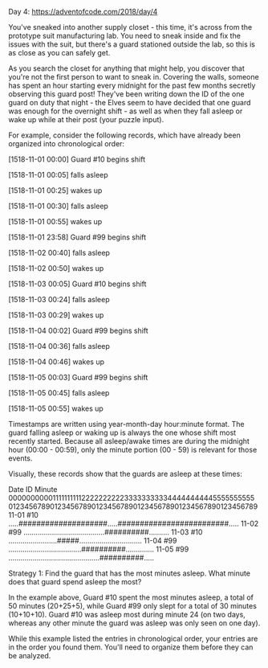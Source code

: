 Day 4:
https://adventofcode.com/2018/day/4



You've sneaked into another supply closet - this time, it's across from the prototype suit manufacturing lab. You need to sneak inside and fix the issues with the suit, but there's a guard stationed outside the lab, so this is as close as you can safely get.

As you search the closet for anything that might help, you discover that you're not the first person to want to sneak in. Covering the walls, someone has spent an hour starting every midnight for the past few months secretly observing this guard post! They've been writing down the ID of the one guard on duty that night - the Elves seem to have decided that one guard was enough for the overnight shift - as well as when they fall asleep or wake up while at their post (your puzzle input).

For example, consider the following records, which have already been organized into chronological order:


[1518-11-01 00:00] Guard #10 begins shift

[1518-11-01 00:05] falls asleep

[1518-11-01 00:25] wakes up

[1518-11-01 00:30] falls asleep

[1518-11-01 00:55] wakes up

[1518-11-01 23:58] Guard #99 begins shift

[1518-11-02 00:40] falls asleep

[1518-11-02 00:50] wakes up

[1518-11-03 00:05] Guard #10 begins shift

[1518-11-03 00:24] falls asleep

[1518-11-03 00:29] wakes up

[1518-11-04 00:02] Guard #99 begins shift

[1518-11-04 00:36] falls asleep

[1518-11-04 00:46] wakes up

[1518-11-05 00:03] Guard #99 begins shift

[1518-11-05 00:45] falls asleep

[1518-11-05 00:55] wakes up



Timestamps are written using year-month-day hour:minute format. The guard falling asleep or waking up is always the one whose shift most recently started. Because all asleep/awake times are during the midnight hour (00:00 - 00:59), only the minute portion (00 - 59) is relevant for those events.

Visually, these records show that the guards are asleep at these times:


Date   ID   Minute
            000000000011111111112222222222333333333344444444445555555555
            012345678901234567890123456789012345678901234567890123456789
11-01  #10  .....####################.....#########################.....
11-02  #99  ........................................##########..........
11-03  #10  ........................#####...............................
11-04  #99  ....................................##########..............
11-05  #99  .............................................##########.....




Strategy 1: Find the guard that has the most minutes asleep. 
What minute does that guard spend asleep the most?

In the example above, Guard #10 spent the most minutes asleep, a total of 50 minutes (20+25+5), 
while Guard #99 only slept for a total of 30 minutes (10+10+10). Guard #10 was asleep most 
during minute 24 (on two days, whereas any other minute the guard was asleep was only seen on one day).

While this example listed the entries in chronological order, your entries are in the order you found them. 
You'll need to organize them before they can be analyzed.







